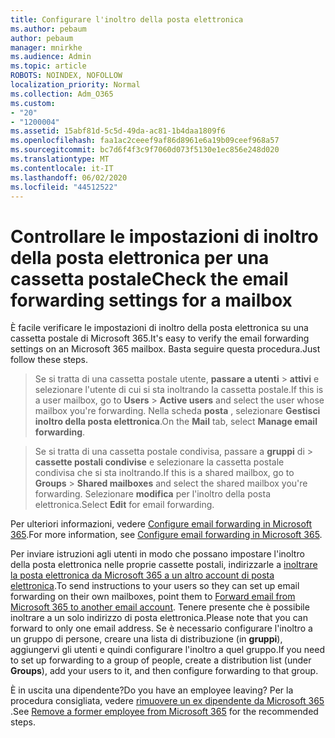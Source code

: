 ```yaml
---
title: Configurare l'inoltro della posta elettronica
ms.author: pebaum
author: pebaum
manager: mnirkhe
ms.audience: Admin
ms.topic: article
ROBOTS: NOINDEX, NOFOLLOW
localization_priority: Normal
ms.collection: Adm_O365
ms.custom:
- "20"
- "1200004"
ms.assetid: 15abf81d-5c5d-49da-ac81-1b4daa1809f6
ms.openlocfilehash: faa1ac2ceeef9af86d8961e6a19b09ceef968a57
ms.sourcegitcommit: bc7d6f4f3c9f7060d073f5130e1ec856e248d020
ms.translationtype: MT
ms.contentlocale: it-IT
ms.lasthandoff: 06/02/2020
ms.locfileid: "44512522"
---
```

# <a name="check-the-email-forwarding-settings-for-a-mailbox"></a><span data-ttu-id="ea1cd-102">Controllare le impostazioni di inoltro della posta elettronica per una cassetta postale</span><span class="sxs-lookup"><span data-stu-id="ea1cd-102">Check the email forwarding settings for a mailbox</span></span>

<span data-ttu-id="ea1cd-103">È facile verificare le impostazioni di inoltro della posta elettronica su una cassetta postale di Microsoft 365.</span><span class="sxs-lookup"><span data-stu-id="ea1cd-103">It's easy to verify the email forwarding settings on an Microsoft 365 mailbox.</span></span> <span data-ttu-id="ea1cd-104">Basta seguire questa procedura.</span><span class="sxs-lookup"><span data-stu-id="ea1cd-104">Just follow these steps.</span></span>
  
> <span data-ttu-id="ea1cd-105">Se si tratta di una cassetta postale utente, **passare a utenti** \> **attivi** e selezionare l'utente di cui si sta inoltrando la cassetta postale.</span><span class="sxs-lookup"><span data-stu-id="ea1cd-105">If this is a user mailbox, go to **Users** \> **Active users** and select the user whose mailbox you're forwarding.</span></span> <span data-ttu-id="ea1cd-106">Nella scheda **posta** , selezionare **Gestisci inoltro della posta elettronica**.</span><span class="sxs-lookup"><span data-stu-id="ea1cd-106">On the **Mail** tab, select **Manage email forwarding**.</span></span>

> <span data-ttu-id="ea1cd-107">Se si tratta di una cassetta postale condivisa, passare a **gruppi** di \> **cassette postali condivise** e selezionare la cassetta postale condivisa che si sta inoltrando.</span><span class="sxs-lookup"><span data-stu-id="ea1cd-107">If this is a shared mailbox, go to **Groups** \> **Shared mailboxes** and select the shared mailbox you're forwarding.</span></span> <span data-ttu-id="ea1cd-108">Selezionare **modifica** per l'inoltro della posta elettronica.</span><span class="sxs-lookup"><span data-stu-id="ea1cd-108">Select **Edit** for email forwarding.</span></span>

<span data-ttu-id="ea1cd-109">Per ulteriori informazioni, vedere [Configure email forwarding in Microsoft 365](https://docs.microsoft.com/microsoft-365/admin/email/configure-email-forwarding).</span><span class="sxs-lookup"><span data-stu-id="ea1cd-109">For more information, see [Configure email forwarding in Microsoft 365](https://docs.microsoft.com/microsoft-365/admin/email/configure-email-forwarding).</span></span>
  
<span data-ttu-id="ea1cd-110">Per inviare istruzioni agli utenti in modo che possano impostare l'inoltro della posta elettronica nelle proprie cassette postali, indirizzarle a [inoltrare la posta elettronica da Microsoft 365 a un altro account di posta elettronica](https://support.office.com/article/Forward-email-from-Office-365-to-another-email-account-1ed4ee1e-74f8-4f53-a174-86b748ff6a0e).</span><span class="sxs-lookup"><span data-stu-id="ea1cd-110">To send instructions to your users so they can set up email forwarding on their own mailboxes, point them to [Forward email from Microsoft 365 to another email account](https://support.office.com/article/Forward-email-from-Office-365-to-another-email-account-1ed4ee1e-74f8-4f53-a174-86b748ff6a0e).</span></span> <span data-ttu-id="ea1cd-111">Tenere presente che è possibile inoltrare a un solo indirizzo di posta elettronica.</span><span class="sxs-lookup"><span data-stu-id="ea1cd-111">Please note that you can forward to only one email address.</span></span> <span data-ttu-id="ea1cd-112">Se è necessario configurare l'inoltro a un gruppo di persone, creare una lista di distribuzione (in **gruppi**), aggiungervi gli utenti e quindi configurare l'inoltro a quel gruppo.</span><span class="sxs-lookup"><span data-stu-id="ea1cd-112">If you need to set up forwarding to a group of people, create a distribution list (under **Groups**), add your users to it, and then configure forwarding to that group.</span></span>
  
<span data-ttu-id="ea1cd-113">È in uscita una dipendente?</span><span class="sxs-lookup"><span data-stu-id="ea1cd-113">Do you have an employee leaving?</span></span> <span data-ttu-id="ea1cd-114">Per la procedura consigliata, vedere [rimuovere un ex dipendente da Microsoft 365](https://docs.microsoft.com/microsoft-365/admin/add-users/remove-former-employee) .</span><span class="sxs-lookup"><span data-stu-id="ea1cd-114">See [Remove a former employee from Microsoft 365](https://docs.microsoft.com/microsoft-365/admin/add-users/remove-former-employee) for the recommended steps.</span></span>